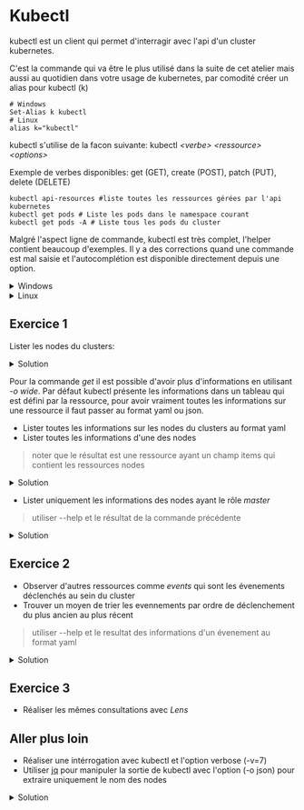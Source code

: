 # Kubectl

kubectl est un client qui permet d'interragir avec l'api d'un cluster kubernetes.

C'est la commande qui va être le plus utilisé dans la suite de cet atelier mais aussi au quotidien dans votre usage de kubernetes, par comodité créer un alias pour kubectl (k)

```shell
# Windows
Set-Alias k kubectl
# Linux
alias k="kubectl"
```

kubectl s'utilise de la facon suivante: kubectl _\<verbe\>_ _\<ressource\>_ _\<options\>_

Exemple de verbes disponibles: get (GET), create (POST), patch (PUT), delete (DELETE)

```shell
kubectl api-resources #liste toutes les ressources gérées par l'api kubernetes
kubectl get pods # Liste les pods dans le namespace courant
kubectl get pods -A # Liste tous les pods du cluster
```

Malgré l'aspect ligne de commande, kubectl est très complet, l'helper contient beaucoup d'exemples. Il y a des corrections quand une commande est mal saisie et l'autocomplétion est disponible directement depuis une option.

<details>
<summary>Windows</summary>

```shell
kubectl completion powershell >> $PROFILE
#ouvrir un nouvel invité de commande
```

</details>

<details>
<summary>Linux</summary>

```shell
#pour bash
echo 'source <(kubectl completion bash)' >>~/.bashrc
#si vous utilisez l'alias k
echo 'complete -F __start_kubectl k' >>~/.bashrc

#pour zsh
k3d completion zsh > ~/.zsh/completions/_k3d
source .zshrc
```

</details>

## Exercice 1

Lister les nodes du clusters:

<details>
<summary>Solution</summary>

```shell
k get nodes
```

</details>

Pour la commande _get_ il est possible d'avoir plus d'informations en utilisant _-o wide_.
Par défaut kubectl présente les informations dans un tableau qui est défini par la ressource, pour avoir vraiment toutes les informations sur une ressource il faut passer au format yaml ou json.

- Lister toutes les informations sur les nodes du clusters au format yaml
- Lister toutes les informations d'une des nodes

> noter que le résultat est une ressource ayant un champ items qui contient les ressources nodes

<details>
<summary>Solution</summary>

```shell
k get nodes -o yaml
k get nodes k3d-workshop-server-0 -o yaml
```

</details>

- Lister uniquement les informations des nodes ayant le rôle _master_

> utiliser --help et le résultat de la commande précédente

<details>
<summary>Solution</summary>

```shell
k get nodes -l node-role.kubernetes.io/master=true
```

</details>

## Exercice 2

- Observer d'autres ressources comme _events_ qui sont les évenements déclenchés au sein du cluster
- Trouver un moyen de trier les evennements par ordre de déclenchement du plus ancien au plus récent

> utiliser --help et le resultat des informations d'un évenement au format yaml

<details>
<summary>Solution</summary>

```shell
k get events
k get events -o yaml
k get events --sort-by='{.lastTimestamp}'
```

</details>

## Exercice 3

- Réaliser les mêmes consultations avec _Lens_

## Aller plus loin

- Réaliser une intérrogation avec kubectl et l'option verbose (-v=7)
- Utiliser [jq](https://stedolan.github.io/jq/) pour manipuler la sortie de kubectl avec l'option (-o json) pour extraire uniquement le nom des nodes

<details>
<summary>Solution</summary>

```shell
k get no -o json | jq '[.items[] | .metadata.name]'
```

</details>
